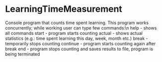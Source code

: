 # LearningTimeMeasurement
Console program that counts time spent learning. This program works concurrently;
while working user can type few commands:\n
help - shows all commands
start - program starts counting
actual - shows actual statistics (e.g.: time spent learning this day, week, month etc.)
break - temporarily stops counting
continue - program starts counting again after break
end - program stops counting and saves results to file, program is being terminated
